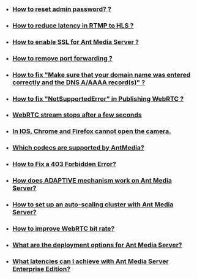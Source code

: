 * ### [How to reset admin password? ?](https://github.com/ant-media/Ant-Media-Server/wiki/How-to-reset-Ant-Media-Server-admin-password%3F)

* ### [How to reduce latency in RTMP to HLS ?](https://github.com/ant-media/Ant-Media-Server/wiki/How-to-Reduce-Latency-in-RTMP-to-HLS%3F)

* ### [How to enable SSL for Ant Media Server ?](https://github.com/ant-media/Ant-Media-Server/wiki/How-to-Enable-SSL-for-Ant-Media-Server-%3F)

* ### [How to remove port forwarding ?](https://github.com/ant-media/Ant-Media-Server/wiki/How-to-Remove-Port-Forwarding%3F)

* ### [How to fix "Make sure that your domain name was entered correctly and the DNS A/AAAA record(s)" ?](https://github.com/ant-media/Ant-Media-Server/wiki/How-to-fix-issue-%22Make-sure-that-your-domain-name-was-entered-correctly-and-the-DNS-A-AAAA-record(s)%22-%3F)

* ### [How to fix "NotSupportedError" in Publishing WebRTC ?](https://github.com/ant-media/Ant-Media-Server/wiki/How-to-fix-%E2%80%9CNotSupportedError%E2%80%9D-in-publishing-WebRTC-stream-in-Ant-Media-Server-%3F)

* ### [WebRTC stream stops after a few seconds](https://github.com/ant-media/Ant-Media-Server/wiki/WebRTC-stream-stops-after-a-few-seconds)

* ### [In IOS, Chrome and Firefox cannot open the camera.](https://github.com/ant-media/Ant-Media-Server/wiki/In-IOS,-Chrome-and-Firefox-cannot-open-the-camera.)

* ### [Which codecs are supported by AntMedia?](https://github.com/ant-media/Ant-Media-Server/wiki/Which-codecs-are-supported-by-AntMedia%3F)

* ### [How to Fix a 403 Forbidden Error?](https://github.com/ant-media/Ant-Media-Server/wiki/how-to-fix-403-forbidden-error)

* ### [How does ADAPTIVE mechanism work on Ant Media Server?](https://github.com/ant-media/Ant-Media-Server/wiki/adaptive-bitrate-mechanism-on-antmediaserver)

* ### [How to set up an auto-scaling cluster with Ant Media Server?](https://github.com/ant-media/Ant-Media-Server/wiki/auto-scaling-cluster-with-antmediaserver)

* ### [How to improve WebRTC bit rate?](https://github.com/ant-media/Ant-Media-Server/wiki/improve-webrtc-bit-rate)

* ### [What are the deployment options for Ant Media Server?](https://github.com/ant-media/Ant-Media-Server/wiki/What-are-the-deployment-options-for-Ant-Media-Server%3F)

* ### [What latencies can I achieve with Ant Media Server Enterprise Edition?](https://github.com/ant-media/Ant-Media-Server/wiki/What-latencies-can-I-achieve-with-Ant-Media-Server-Enterprise-Edition%3F)

